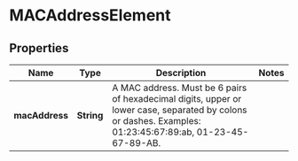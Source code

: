# MACAddressElement

## Properties
Name | Type | Description | Notes
------------ | ------------- | ------------- | -------------
**macAddress** | **String** | A MAC address. Must be 6 pairs of hexadecimal digits, upper or lower case, separated by colons or dashes. Examples: 01:23:45:67:89:ab, 01-23-45-67-89-AB.  | 

